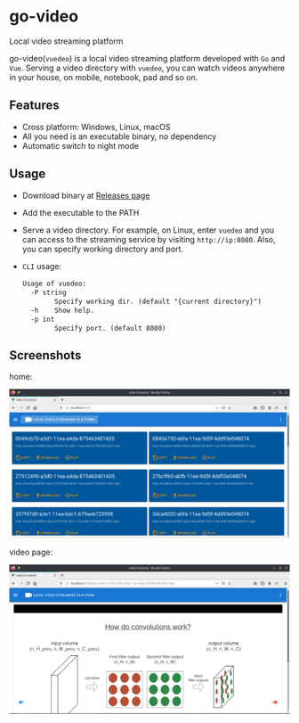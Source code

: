 # go-video
Local video streaming platform

go-video(`vuedeo`) is a local video streaming platform developed with `Go` and `Vue`. Serving a video directory with `vuedeo`, you can watch videos anywhere in your house, on mobile, notebook, pad and so on.

## Features

+ Cross platform: Windows, Linux, macOS
+ All you need is an executable binary, no dependency
+ Automatic switch to night mode

## Usage

+ Download binary at [Releases page](https://github.com/greenhandatsjtu/vuedeo/releases)

+ Add the executable to the PATH

+ Serve a video directory. For example, on Linux,  enter `vuedeo` and you can access to the streaming service by visiting `http://ip:8080`. Also, you can specify working directory and port.

+ `CLI` usage:

  ```
  Usage of vuedeo:
    -P string
          Specify working dir. (default "{current directory}")
    -h    Show help.
    -p int
          Specify port. (default 8080)
  ```

## Screenshots

home:

![](images/home.png)

video page:

![](images/video_page.png)

